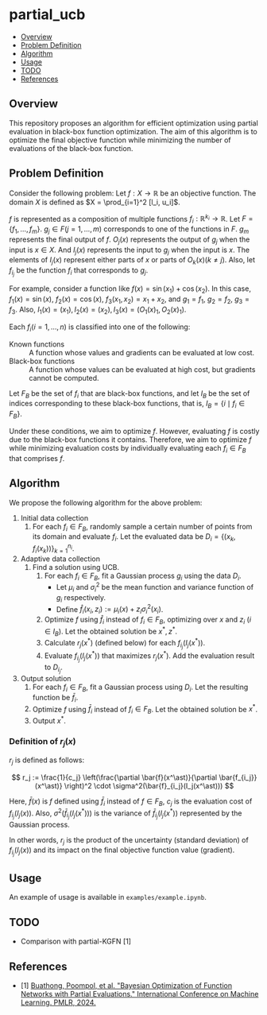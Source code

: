 # partial_ucb

- [Overview](#overview)
- [Problem Definition](#problem-definition)
- [Algorithm](#algorithm)
- [Usage](#usage)
- [TODO](#todo)
- [References](#references)


## Overview

This repository proposes an algorithm for efficient optimization using partial evaluation in black-box function optimization.
The aim of this algorithm is to optimize the final objective function while minimizing the number of evaluations of the black-box function.

## Problem Definition

Consider the following problem:
Let $f : X \to \mathbb{R}$ be an objective function.
The domain $X$ is defined as $X = \prod_{i=1}^2 [l_i, u_i]$.

$f$ is represented as a composition of multiple functions $f_i: \mathbb{R}^{k_i} \to \mathbb{R}$.
Let $F = \{f_1, \dots, f_m\}$.
$g_j \in F (j=1,\dots, m)$ corresponds to one of the functions in $F$.
$g_m$ represents the final output of $f$.
$O_j(x)$ represents the output of $g_j$ when the input is $x \in X$.
And $I_j(x)$ represents the input to $g_j$ when the input is $x$. The elements of $I_j(x)$ represent either parts of $x$ or parts of $O_k(x) (k \neq j)$.
Also, let $f_{i_j}$ be the function $f_i$ that corresponds to $g_j$.

For example, consider a function like $f(x) = \sin(x_1) + \cos(x_2)$.
In this case, $f_1(x) = \sin(x)$, $f_2(x) = \cos(x)$, $f_3(x_1, x_2) = x_1 + x_2$, and
$g_1 = f_1$, $g_2 = f_2$, $g_3 = f_3$.
Also, $I_1(x) = (x_1), I_2(x) = (x_2), I_3(x) = (O_1(x)_1, O_2(x)_1)$.

Each $f_i (i=1,\dots, n)$ is classified into one of the following:

<dl>
   <dt>Known functions</dt>
   <dd>
      A function whose values and gradients can be evaluated at low cost.
   </dd>
   <dt>Black-box functions</dt>
   <dd>
      A function whose values can be evaluated at high cost, but gradients cannot be computed.
   </dd>
</dl>

Let $F_B$ be the set of $f_i$ that are black-box functions, and let $I_B$ be the set of indices corresponding to these black-box functions, that is, $I_B = \{ i \mid f_i \in F_B \}$.

Under these conditions, we aim to optimize $f$. However, evaluating $f$ is costly due to the black-box functions it contains. Therefore, we aim to optimize $f$ while minimizing evaluation costs by individually evaluating each $f_i \in F_B$ that comprises $f$.

## Algorithm

We propose the following algorithm for the above problem:

1. Initial data collection
   1. For each $f_i \in F_B$, randomly sample a certain number of points from its domain and evaluate $f_i$. Let the evaluated data be $D_i = \{(x_k, f_i(x_k))\}_{k=1}^{n_i}$.
2. Adaptive data collection
   1. Find a solution using UCB.
      1. For each $f_i \in F_B$, fit a Gaussian process $g_i$ using the data $D_i$.
         - Let $\mu_i$ and $\sigma_i^2$ be the mean function and variance function of $g_i$ respectively.
         - Define $\hat{f}_i(x_i, z_i) := \mu_i(x) + z_i \sigma_i^2(x_i)$.
      3. Optimize $f$ using $\hat{f}_i$ instead of $f_i \in F_B$, optimizing over $x$ and $z_i \ (i \in I_B)$. Let the obtained solution be $x^\ast, z^\ast$.
      4. Calculate $r_j(x^\ast)$ (defined below) for each $f_{i_j}(I_j(x^\ast))$.
      5. Evaluate $f_{i_j}(I_j(x^\ast))$ that maximizes $r_j(x^*)$. Add the evaluation result to $D_{i_j}$.
3. Output solution
   1. For each $f_i \in F_B$, fit a Gaussian process using $D_i$. Let the resulting function be $\bar{f}_i$.
   2. Optimize $f$ using $\bar{f}_i$ instead of $f_i \in F_B$. Let the obtained solution be $x^*$.
   3. Output $x^\ast$.

### Definition of $r_j(x)$

$r_j$ is defined as follows:

$$
r_j := \frac{1}{c_j} \left(\frac{\partial \bar{f}(x^\ast)}{\partial \bar{f_{i_j}}(x^\ast)} \right)^2 \cdot \sigma^2(\bar{f}_{i_j}(I_j(x^\ast)))
$$

Here, $\bar{f}(x)$ is $f$ defined using $\bar{f}_i$ instead of $f \in F_B$, $c_j$ is the evaluation cost of $f_{i_j}(I_j(x))$. Also, $\sigma^2(\bar{f}_{i_j}(I_j(x^\ast)))$ is the variance of $\bar{f}_{i_j}(I_j(x^\ast))$ represented by the Gaussian process.

In other words, $r_j$ is the product of the uncertainty (standard deviation) of $f_{i_j}(I_j(x))$ and its impact on the final objective function value (gradient).

## Usage

An example of usage is available in `examples/example.ipynb`.

## TODO

- Comparison with partial-KGFN [1]

## References

- [1] [Buathong, Poompol, et al. "Bayesian Optimization of Function Networks with Partial Evaluations." International Conference on Machine Learning. PMLR, 2024.](https://proceedings.mlr.press/v235/buathong24a.html)
